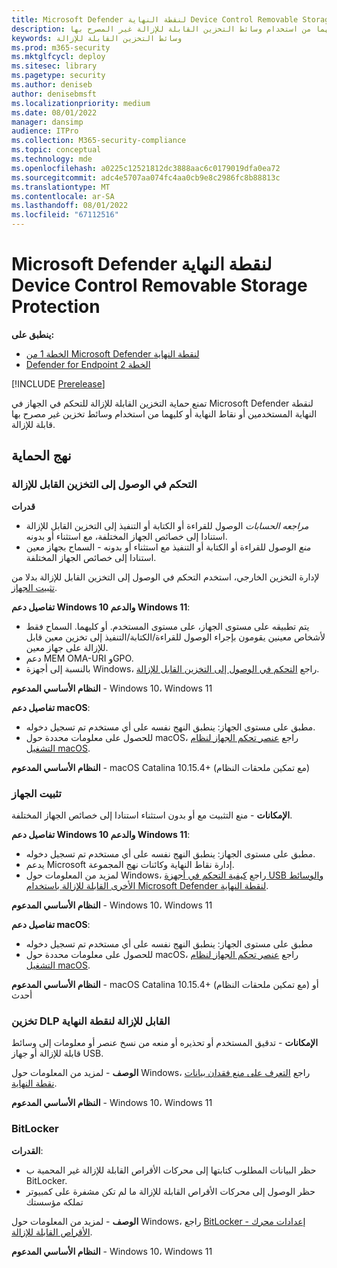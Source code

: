 ```yaml
---
title: Microsoft Defender لنقطة النهاية Device Control Removable Storage Protection
description: فهم 'القدرات التي تساعد على منع المستخدم أو الجهاز أو كليهما من استخدام وسائط التخزين القابلة للإزالة غير المصرح بها
keywords: وسائط التخزين القابلة للإزالة
ms.prod: m365-security
ms.mktglfcycl: deploy
ms.sitesec: library
ms.pagetype: security
ms.author: deniseb
author: denisebmsft
ms.localizationpriority: medium
ms.date: 08/01/2022
manager: dansimp
audience: ITPro
ms.collection: M365-security-compliance
ms.topic: conceptual
ms.technology: mde
ms.openlocfilehash: a0225c12521812dc3888aac6c0179019dfa0ea72
ms.sourcegitcommit: adc4e5707aa074fc4aa0cb9e8c2986fc8b88813c
ms.translationtype: MT
ms.contentlocale: ar-SA
ms.lasthandoff: 08/01/2022
ms.locfileid: "67112516"
---
```

# <a name="microsoft-defender-for-endpoint-device-control-removable-storage-protection"></a>Microsoft Defender لنقطة النهاية Device Control Removable Storage Protection


**ينطبق على:**
- [الخطة 1 من Microsoft Defender لنقطة النهاية](https://go.microsoft.com/fwlink/p/?linkid=2154037)
- [Defender for Endpoint الخطة 2](https://go.microsoft.com/fwlink/p/?linkid=2154037)

[!INCLUDE [Prerelease](../includes/prerelease.md)]

تمنع حماية التخزين القابلة للإزالة للتحكم في الجهاز في Microsoft Defender لنقطة النهاية المستخدمين أو نقاط النهاية أو كليهما من استخدام وسائط تخزين غير مصرح بها قابلة للإزالة.

## <a name="protection-policies"></a>نهج الحماية

### <a name="removable-storage-access-control"></a>التحكم في الوصول إلى التخزين القابل للإزالة

**قدرات**

- *مراجعه الحسابات* الوصول للقراءة أو الكتابة أو التنفيذ إلى التخزين القابل للإزالة استنادا إلى خصائص الجهاز المختلفة، مع استثناء أو بدونه.
- *منع* الوصول للقراءة أو الكتابة أو التنفيذ مع استثناء أو بدونه - السماح بجهاز معين استنادا إلى خصائص الجهاز المختلفة.

لإدارة التخزين الخارجي، استخدم التحكم في الوصول إلى التخزين القابل للإزالة بدلا من [تثبيت الجهاز](#device-installation).

**تفاصيل دعم Windows 10 والدعم Windows 11**:

- يتم تطبيقه على مستوى الجهاز، على مستوى المستخدم. أو كليهما. السماح فقط لأشخاص معينين يقومون بإجراء الوصول للقراءة/الكتابة/التنفيذ إلى تخزين معين قابل للإزالة على جهاز معين.
- دعم MEM OMA-URI وGPO.
- بالنسبة إلى أجهزة Windows، راجع [التحكم في الوصول إلى التخزين القابل للإزالة](device-control-removable-storage-access-control.md).

**النظام الأساسي المدعوم** - Windows 10، Windows 11

**تفاصيل دعم macOS**:

- مطبق على مستوى الجهاز: ينطبق النهج نفسه على أي مستخدم تم تسجيل دخوله.
- للحصول على معلومات محددة حول macOS، راجع [عنصر تحكم الجهاز لنظام التشغيل macOS](mac-device-control-overview.md).

**النظام الأساسي المدعوم** - macOS Catalina 10.15.4+ (مع تمكين ملحقات النظام)


### <a name="device-installation"></a>تثبيت الجهاز

**الإمكانات** - منع التثبيت مع أو بدون استثناء استنادا إلى خصائص الجهاز المختلفة.

**تفاصيل دعم Windows 10 والدعم Windows 11**:

- مطبق على مستوى الجهاز: ينطبق النهج نفسه على أي مستخدم تم تسجيل دخوله.
- يدعم Microsoft إدارة نقاط النهاية وكائنات نهج المجموعة.
- لمزيد من المعلومات حول Windows، راجع [كيفية التحكم في أجهزة USB والوسائط الأخرى القابلة للإزالة باستخدام Microsoft Defender لنقطة النهاية](control-usb-devices-using-intune.md).

**النظام الأساسي المدعوم** - Windows 10، Windows 11

**تفاصيل دعم macOS**:

- مطبق على مستوى الجهاز: ينطبق النهج نفسه على أي مستخدم تم تسجيل دخوله
- للحصول على معلومات محددة حول macOS، راجع [عنصر تحكم الجهاز لنظام التشغيل macOS](mac-device-control-overview.md).

**النظام الأساسي المدعوم** - macOS Catalina 10.15.4+ (مع تمكين ملحقات النظام) أو أحدث

### <a name="endpoint-dlp-removable-storage"></a>تخزين DLP القابل للإزالة لنقطة النهاية

**الإمكانات** - تدقيق المستخدم أو تحذيره أو منعه من نسخ عنصر أو معلومات إلى وسائط قابلة للإزالة أو جهاز USB.

**الوصف** - لمزيد من المعلومات حول Windows، راجع [التعرف على منع فقدان بيانات نقطة النهاية](../../compliance/endpoint-dlp-learn-about.md).

**النظام الأساسي المدعوم** - Windows 10، Windows 11

### <a name="bitlocker"></a>BitLocker

**القدرات**:

- حظر البيانات المطلوب كتابتها إلى محركات الأقراص القابلة للإزالة غير المحمية ب BitLocker.
- حظر الوصول إلى محركات الأقراص القابلة للإزالة ما لم تكن مشفرة على كمبيوتر تملكه مؤسستك

**الوصف** - لمزيد من المعلومات حول Windows، راجع [BitLocker - إعدادات محرك الأقراص القابلة للإزالة](/mem/intune/protect/endpoint-security-disk-encryption-profile-settings).

**النظام الأساسي المدعوم** - Windows 10، Windows 11
